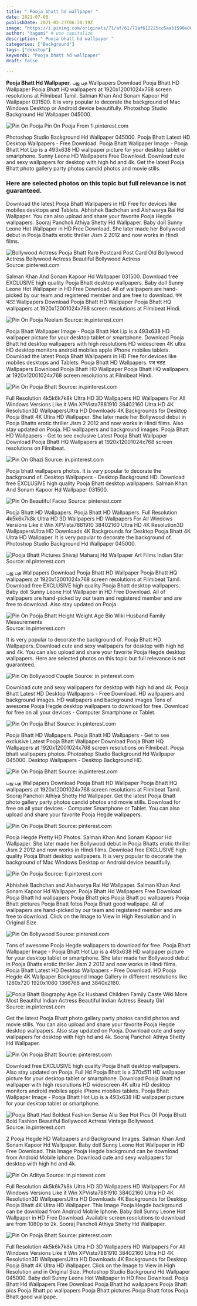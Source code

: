 ```yaml
---
title: " Pooja bhatt hd wallpaper "
date: 2021-07-08
publishDate: 2021-03-27T06:30:19Z
image: "https://i.pinimg.com/originals/71/af/61/71af612225cc6aab1590e80caa1f56d7.jpg"
author: "Yagami" # use capitalize
description: " Pooja bhatt hd wallpaper "
categories: ["Background"]
tags: ["dekstop"]
keywords: "Pooja bhatt hd wallpaper"
draft: false

---
```



**Pooja Bhatt Hd Wallpaper**. பஜ பத Wallpapers Download Pooja Bhatt HD Wallpaper Pooja Bhatt HQ wallpapers at 1920x12001024x768 screen resolutions at Filmibeat Tamil. Salman Khan And Sonam Kapoor Hd Wallpaper 031500. It is very popular to decorate the background of Mac Windows Desktop or Android device beautifully. Photoshop Studio Background Hd Wallpaper 045000.

![Pin On Pooja](https://i.pinimg.com/originals/72/07/54/7207540cad8467dd3426f7a0f1223798.jpg "Pin On Pooja")
Pin On Pooja From fi.pinterest.com


Photoshop Studio Background Hd Wallpaper 045000. Pooja Bhatt Latest HD Desktop Wallpapers - Free Download. Pooja Bhatt Wallpaper Image - Pooja Bhatt Hot Lip is a 493x638 HD wallpaper picture for your desktop tablet or smartphone. Sunny Leone HD Wallpapers Free Download. Download cute and sexy wallpapers for desktop with high hd and 4k. Get the latest Pooja Bhatt photo gallery party photos candid photos and movie stills.

### Here are selected photos on this topic but full relevance is not guaranteed.

Download the latest Pooja Bhatt Wallpapers in HD Free for devices like mobiles desktops and Tablets. Abhishek Bachchan and Aishwarya Rai Hd Wallpaper. You can also upload and share your favorite Pooja Hegde wallpapers. Sooraj Pancholi Athiya Shetty Hd Wallpaper. Baby doll Sunny Leone Hot Wallpaper in HD Free Download. She later made her Bollywood debut in Pooja Bhatts erotic thriller Jism 2 2012 and now works in Hindi films.


![Bollywood Actress Pooja Bhatt Rare Postcard Post Card Old Bollywood Actress Bollywood Actress Beautiful Bollywood Actress](https://i.pinimg.com/474x/40/59/38/40593834ddc6c9e5cb33275dda5c3a65.jpg "Bollywood Actress Pooja Bhatt Rare Postcard Post Card Old Bollywood Actress Bollywood Actress Beautiful Bollywood Actress")
Source: pinterest.com

Salman Khan And Sonam Kapoor Hd Wallpaper 031500. Download free EXCLUSIVE high quality Pooja Bhatt desktop wallpapers. Baby doll Sunny Leone Hot Wallpaper in HD Free Download. All of wallpapers are hand-picked by our team and registered member and are free to download. पज भटट Wallpapers Download Pooja Bhatt HD Wallpaper Pooja Bhatt HQ wallpapers at 1920x12001024x768 screen resolutions at Filmibeat Hindi.

![Pin On Pooja Neelam](https://i.pinimg.com/474x/fb/3d/a1/fb3da1e9cef82037aca44ff6ad24401b.jpg "Pin On Pooja Neelam")
Source: in.pinterest.com

Pooja Bhatt Wallpaper Image - Pooja Bhatt Hot Lip is a 493x638 HD wallpaper picture for your desktop tablet or smartphone. Download Pooja Bhatt hd desktop wallpapers with high resolutions HD widescreen 4K ultra HD desktop monitors android mobiles apple iPhone mobiles tablets. Download the latest Pooja Bhatt Wallpapers in HD Free for devices like mobiles desktops and Tablets. Pooja Bhatt HD Wallpapers. पज भटट Wallpapers Download Pooja Bhatt HD Wallpaper Pooja Bhatt HQ wallpapers at 1920x12001024x768 screen resolutions at Filmibeat Hindi.

![Pin On Pooja Bhatt](https://i.pinimg.com/originals/40/aa/e9/40aae9d4ac26025c26b331371d2f4e21.jpg "Pin On Pooja Bhatt")
Source: in.pinterest.com

Full Resolution 4k5k6k7k8k Ultra HD 3D Wallpapers HD Wallpapers For All Windows Versions Like it Win XPVista7881910 38402160 Ultra HD 4K Resolution3D WallpapersUltra HD Downloads 4K Backgrounds for Desktop Pooja Bhatt 4K Ultra HD Wallpaper. She later made her Bollywood debut in Pooja Bhatts erotic thriller Jism 2 2012 and now works in Hindi films. Also stay updated on Pooja. HD wallpapers and background images. Pooja Bhatt HD Wallpapers - Get to see exclusive Latest Pooja Bhatt Wallpaper Download Pooja Bhatt HQ Wallpapers at 1920x12001024x768 screen resolutions on Filmibeat.

![Pin On Ghazi](https://i.pinimg.com/originals/73/f8/35/73f8350336668226c17efebfa3505822.jpg "Pin On Ghazi")
Source: in.pinterest.com

Pooja bhatt wallpapers photos. It is very popular to decorate the background of. Desktop Wallpapers - Desktop Background HD. Download free EXCLUSIVE high quality Pooja Bhatt desktop wallpapers. Salman Khan And Sonam Kapoor Hd Wallpaper 031500.

![Pin On Beautiful Facez](https://i.pinimg.com/originals/93/b3/0b/93b30bde267773a23cae0995d8db0cb8.jpg "Pin On Beautiful Facez")
Source: pinterest.com

Pooja Bhatt HD Wallpapers. Pooja Bhatt HD Wallpapers. Full Resolution 4k5k6k7k8k Ultra HD 3D Wallpapers HD Wallpapers For All Windows Versions Like it Win XPVista7881910 38402160 Ultra HD 4K Resolution3D WallpapersUltra HD Downloads 4K Backgrounds for Desktop Pooja Bhatt 4K Ultra HD Wallpaper. It is very popular to decorate the background of. Photoshop Studio Background Hd Wallpaper 045000.

![Pooja Bhatt Pictures Shivaji Maharaj Hd Wallpaper Art Films Indian Star](https://i.pinimg.com/originals/7e/91/6d/7e916df98af5cbd0ea8df945402975b5.jpg "Pooja Bhatt Pictures Shivaji Maharaj Hd Wallpaper Art Films Indian Star")
Source: nl.pinterest.com

பஜ பத Wallpapers Download Pooja Bhatt HD Wallpaper Pooja Bhatt HQ wallpapers at 1920x12001024x768 screen resolutions at Filmibeat Tamil. Download free EXCLUSIVE high quality Pooja Bhatt desktop wallpapers. Baby doll Sunny Leone Hot Wallpaper in HD Free Download. All of wallpapers are hand-picked by our team and registered member and are free to download. Also stay updated on Pooja.

![Pin On Pooja Bhatt Height Weight Age Bio Wiki Husband Family Measurements](https://i.pinimg.com/originals/2d/a8/2e/2da82ea0d9dd2af220cfeeb8ea5bc053.png "Pin On Pooja Bhatt Height Weight Age Bio Wiki Husband Family Measurements")
Source: in.pinterest.com

It is very popular to decorate the background of. Pooja Bhatt HD Wallpapers. Download cute and sexy wallpapers for desktop with high hd and 4k. You can also upload and share your favorite Pooja Hegde desktop wallpapers. Here are selected photos on this topic but full relevance is not guaranteed.

![Pin On Bollywood Couple](https://i.pinimg.com/originals/62/94/58/629458150e2c7655ae28fb71016c7040.jpg "Pin On Bollywood Couple")
Source: in.pinterest.com

Download cute and sexy wallpapers for desktop with high hd and 4k. Pooja Bhatt Latest HD Desktop Wallpapers - Free Download. HD wallpapers and background images. HD wallpapers and background images Tons of awesome Pooja Hegde desktop wallpapers to download for free. Download for free on all your devices - Computer Smartphone or Tablet.

![Pin On Pooja Bhat](https://i.pinimg.com/originals/4c/e0/cc/4ce0cc081f694009886f570542ca3c7a.jpg "Pin On Pooja Bhat")
Source: in.pinterest.com

Pooja Bhatt HD Wallpapers. Pooja Bhatt HD Wallpapers - Get to see exclusive Latest Pooja Bhatt Wallpaper Download Pooja Bhatt HQ Wallpapers at 1920x12001024x768 screen resolutions on Filmibeat. Pooja bhatt wallpapers photos. Photoshop Studio Background Hd Wallpaper 045000. Desktop Wallpapers - Desktop Background HD.

![Pin On Pooja Bhatt](https://i.pinimg.com/originals/c8/2c/de/c82cded24b9fb9fcdff756ee2a882781.jpg "Pin On Pooja Bhatt")
Source: in.pinterest.com

பஜ பத Wallpapers Download Pooja Bhatt HD Wallpaper Pooja Bhatt HQ wallpapers at 1920x12001024x768 screen resolutions at Filmibeat Tamil. Sooraj Pancholi Athiya Shetty Hd Wallpaper. Get the latest Pooja Bhatt photo gallery party photos candid photos and movie stills. Download for free on all your devices - Computer Smartphone or Tablet. You can also upload and share your favorite Pooja Hegde wallpapers.

![Pin On Pooja Bhatt](https://i.pinimg.com/originals/31/b4/4c/31b44c5c57cbe6a336731a47ea9b4285.jpg "Pin On Pooja Bhatt")
Source: pinterest.com

Pooja Hegde Pretty HD Photos. Salman Khan And Sonam Kapoor Hd Wallpaper. She later made her Bollywood debut in Pooja Bhatts erotic thriller Jism 2 2012 and now works in Hindi films. Download free EXCLUSIVE high quality Pooja Bhatt desktop wallpapers. It is very popular to decorate the background of Mac Windows Desktop or Android device beautifully.

![Pin On Pooja](https://i.pinimg.com/originals/72/07/54/7207540cad8467dd3426f7a0f1223798.jpg "Pin On Pooja")
Source: fi.pinterest.com

Abhishek Bachchan and Aishwarya Rai Hd Wallpaper. Salman Khan And Sonam Kapoor Hd Wallpaper. Pooja Bhatt Hd Wallpapers Free Download Pooja Bhatt hd wallpapers Pooja Bhatt pics Pooja Bhatt pc wallpapers Pooja Bhatt pictures Pooja Bhatt fotos Pooja Bhatt good wallpape. All of wallpapers are hand-picked by our team and registered member and are free to download. Click on the Image to View in High Resolution and in Original Size.

![Pin On Bollywood](https://i.pinimg.com/originals/5c/5e/b0/5c5eb082e2d25b6dfe81f82c8b33a6b5.jpg "Pin On Bollywood")
Source: pinterest.com

Tons of awesome Pooja Hegde wallpapers to download for free. Pooja Bhatt Wallpaper Image - Pooja Bhatt Hot Lip is a 493x638 HD wallpaper picture for your desktop tablet or smartphone. She later made her Bollywood debut in Pooja Bhatts erotic thriller Jism 2 2012 and now works in Hindi films. Pooja Bhatt Latest HD Desktop Wallpapers - Free Download. HD Pooja Hegde 4K Wallpaper Background Image Gallery in different resolutions like 1280x720 1920x1080 1366768 and 3840x2160.

![Pooja Bhatt Biography Age Ex Husband Children Family Caste Wiki More Most Beautiful Indian Actress Beautiful Indian Actress Beauty Girl](https://i.pinimg.com/originals/db/3c/87/db3c870ac11d4eaa90ad2d411870e4b3.jpg "Pooja Bhatt Biography Age Ex Husband Children Family Caste Wiki More Most Beautiful Indian Actress Beautiful Indian Actress Beauty Girl")
Source: in.pinterest.com

Get the latest Pooja Bhatt photo gallery party photos candid photos and movie stills. You can also upload and share your favorite Pooja Hegde desktop wallpapers. Also stay updated on Pooja. Download cute and sexy wallpapers for desktop with high hd and 4k. Sooraj Pancholi Athiya Shetty Hd Wallpaper.

![Pin On Pooja Bhatt](https://i.pinimg.com/originals/b8/85/16/b885162fa6d6835fbfdd29d260134f4b.jpg "Pin On Pooja Bhatt")
Source: pinterest.com

Download free EXCLUSIVE high quality Pooja Bhatt desktop wallpapers. Also stay updated on Pooja. Full Hd Pooja Bhatt is a 370x511 HD wallpaper picture for your desktop tablet or smartphone. Download Pooja Bhatt hd wallpaper with high resolutions HD widescreen 4K ultra HD desktop monitors android mobiles apple iPhone mobiles tablets. Pooja Bhatt Wallpaper Image - Pooja Bhatt Hot Lip is a 493x638 HD wallpaper picture for your desktop tablet or smartphone.

![Pooja Bhatt Had Boldest Fashion Sense Alia See Hot Pics Of Pooja Bhatt Bold Fashion Beautiful Bollywood Actress Vintage Bollywood](https://i.pinimg.com/originals/04/c8/fa/04c8fa8b40d95ea69792576f527e0df8.jpg "Pooja Bhatt Had Boldest Fashion Sense Alia See Hot Pics Of Pooja Bhatt Bold Fashion Beautiful Bollywood Actress Vintage Bollywood")
Source: in.pinterest.com

2 Pooja Hegde HD Wallpapers and Background Images. Salman Khan And Sonam Kapoor Hd Wallpaper. Baby doll Sunny Leone Hot Wallpaper in HD Free Download. This Image Pooja Hegde background can be download from Android Mobile Iphone. Download cute and sexy wallpapers for desktop with high hd and 4k.

![Pin On Aditya](https://i.pinimg.com/originals/a8/fc/2b/a8fc2bec2a7b99fb2b7a2b87cf036a54.jpg "Pin On Aditya")
Source: in.pinterest.com

Full Resolution 4k5k6k7k8k Ultra HD 3D Wallpapers HD Wallpapers For All Windows Versions Like it Win XPVista7881910 38402160 Ultra HD 4K Resolution3D WallpapersUltra HD Downloads 4K Backgrounds for Desktop Pooja Bhatt 4K Ultra HD Wallpaper. This Image Pooja Hegde background can be download from Android Mobile Iphone. Baby doll Sunny Leone Hot Wallpaper in HD Free Download. Available screen resolutions to download are from 1080p to 2k. Sooraj Pancholi Athiya Shetty Hd Wallpaper.

![Pin On Pooja Bhatt](https://i.pinimg.com/originals/71/af/61/71af612225cc6aab1590e80caa1f56d7.jpg "Pin On Pooja Bhatt")
Source: pinterest.com

Full Resolution 4k5k6k7k8k Ultra HD 3D Wallpapers HD Wallpapers For All Windows Versions Like it Win XPVista7881910 38402160 Ultra HD 4K Resolution3D WallpapersUltra HD Downloads 4K Backgrounds for Desktop Pooja Bhatt 4K Ultra HD Wallpaper. Click on the Image to View in High Resolution and in Original Size. Photoshop Studio Background Hd Wallpaper 045000. Baby doll Sunny Leone Hot Wallpaper in HD Free Download. Pooja Bhatt Hd Wallpapers Free Download Pooja Bhatt hd wallpapers Pooja Bhatt pics Pooja Bhatt pc wallpapers Pooja Bhatt pictures Pooja Bhatt fotos Pooja Bhatt good wallpape.

